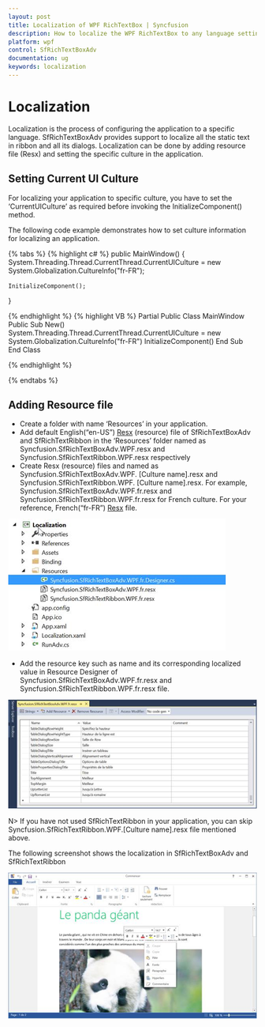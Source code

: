 ```yaml
---
layout: post
title: Localization of WPF RichTextBox | Syncfusion
description: How to localize the WPF RichTextBox to any language settings.
platform: wpf
control: SfRichTextBoxAdv
documentation: ug
keywords: localization
---
```

# Localization

Localization is the process of configuring the application to a specific language. SfRichTextBoxAdv provides support to localize all the static text in ribbon and all its dialogs. Localization can be done by adding resource file (Resx) and setting the specific culture in the application.

## Setting Current UI Culture

For localizing your application to specific culture, you have to set the ‘CurrentUICulture’ as required before invoking the InitializeComponent() method.

The following code example demonstrates how to set culture information for localizing an application.

{% tabs %}
{% highlight c# %}
public MainWindow() 
{ 
	System.Threading.Thread.CurrentThread.CurrentUICulture = new System.Globalization.CultureInfo("fr-FR");

	InitializeComponent();
}

{% endhighlight %}
{% highlight VB %}
Partial Public Class MainWindow
Public Sub New()
System.Threading.Thread.CurrentThread.CurrentUICulture = new System.Globalization.CultureInfo("fr-FR")
InitializeComponent()
End Sub
End Class


{% endhighlight %}

{% endtabs %}

## Adding Resource file

* Create a folder with name ‘Resources’ in your application.
* Add default English(“en-US”) [Resx](http://www.syncfusion.com/downloads/support/directtrac/general/ze/Resources86404579) (resource) file of SfRichTextBoxAdv and SfRichTextRibbon in the ‘Resources’ folder named as Syncfusion.SfRichTextBoxAdv.WPF.resx and Syncfusion.SfRichTextRibbon.WPF.resx respectively
* Create Resx (resource) files and named as Syncfusion.SfRichTextBoxAdv.WPF. [Culture name].resx and Syncfusion.SfRichTextRibbon.WPF. [Culture name].resx. For example, Syncfusion.SfRichTextBoxAdv.WPF.fr.resx and Syncfusion.SfRichTextRibbon.WPF.fr.resx for French culture. For your reference, French(“fr-FR”) [Resx](http://www.syncfusion.com/downloads/support/directtrac/general/ze/ResourceFile-912008822) file.

![Shows the added resource file for WPF SfRichTExtBoxAdv](Localization_images/Localization_img1.jpeg)

* Add the resource key such as name and its corresponding localized value in Resource Designer of Syncfusion.SfRichTextBoxAdv.WPF.fr.resx and Syncfusion.SfRichTextRibbon.WPF.fr.resx file.

![Shows the resource file property items of WPF SfRichTextBoxAdv](Localization_images/Localization_img2.jpeg)

N> If you have not used SfRichTextRibbon in your application, you can skip Syncfusion.SfRichTextRibbon.WPF.[Culture name].resx file mentioned above.

The following screenshot shows the localization in SfRichTextBoxAdv and SfRichTextRibbon

![Shows the localization of text in WPF SfRichTextBoxAdv and SfRichTextRibbon](Localization_images/Localization_img3.jpeg)


